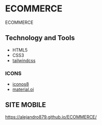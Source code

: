 # ECOMMERCE
 ECOMMERCE
 
## Technology and Tools
 * HTML5
 * CSS3
 * [tailwindcss](https://tailwindcss.com) 

### ICONS
 * [iconos8](https://iconos8.es/) 
 * [material.oi](https://material.io/resources/icons/?icon=person&style=baseline) 
 
 ## SITE MOBILE
 
 https://alejandro879.github.io/ECOMMERCE/
